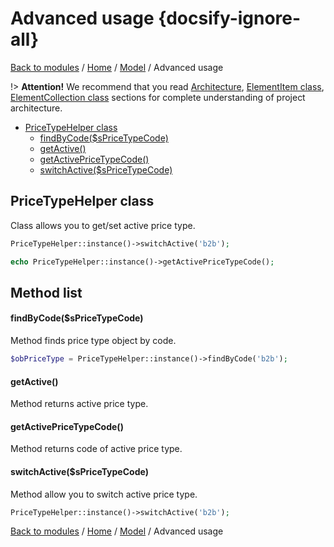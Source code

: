 # Advanced usage {docsify-ignore-all}

[Back to modules](modules/home.md)
/ [Home](modules/price-type/home.md)
/ [Model](modules/price-type/model/model.md)
/ Advanced usage

!> **Attention!**  We recommend that you read [Architecture](home.md#architecture), [ElementItem class](item-class/item-class.md),
[ElementCollection class](collection-class/collection-class.md) sections for complete understanding of  project architecture.

* [PriceTypeHelper class](#pricetypehelper-class)
  * [findByCode($sPriceTypeCode)](#findbycodespricetypecode)
  * [getActive()](#getactive)
  * [getActivePriceTypeCode()](#getactivepricetypecode)
  * [switchActive($sPriceTypeCode)](#switchactivespricetypecode)

## PriceTypeHelper class

Class allows you to get/set active price type.
```php
PriceTypeHelper::instance()->switchActive('b2b');

echo PriceTypeHelper::instance()->getActivePriceTypeCode();
```

## Method list

#### findByCode($sPriceTypeCode)

Method finds price type object by code.
```php
$obPriceType = PriceTypeHelper::instance()->findByCode('b2b');
```

#### getActive()

Method returns active price type.

#### getActivePriceTypeCode()

Method returns code of active price type.

#### switchActive($sPriceTypeCode)

Method allow you to switch active price type.
```php
PriceTypeHelper::instance()->switchActive('b2b');
```

[Back to modules](modules/home.md)
/ [Home](modules/price-type/home.md)
/ [Model](modules/price-type/model/model.md)
/ Advanced usage